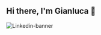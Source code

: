 ## Hi there, I'm Gianluca 👋

<!--
**gianlucafalaschi/gianlucafalaschi** is a ✨ _special_ ✨ repository because its `README.md` (this file) appears on your GitHub profile.

Here are some ideas to get you started:

- 🔭 I’m currently working on ...
- 🌱 I’m currently learning ...
- 👯 I’m looking to collaborate on ...
- 🤔 I’m looking for help with ...
- 💬 Ask me about ...
- 📫 How to reach me: ...
- 😄 Pronouns: ...
- ⚡ Fun fact: ...
-->
![Linkedin-banner](https://github.com/user-attachments/assets/5bb31430-bf08-43c2-bfaa-e80aa2ea5751)

